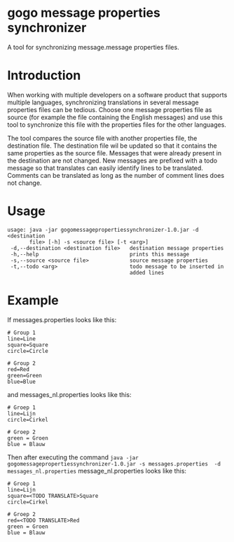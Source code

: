 # gogo message properties synchronizer

A tool for synchronizing message.message properties files.

# Introduction

When working with multiple developers on a software product that supports multiple languages,
synchronizing translations in several message properties files can be tedious.
Choose one message properties file as source (for example the file containing the English messages) and use this
tool to synchronize this file with the properties files for the other languages.

The tool compares the source file with another properties file, the destination file. The destination file wil be
updated so that it contains the same properties as the source file. Messages that were already present in 
the destination are not changed. New messages are prefixed with a todo message so that translates can easily
identify lines to be translated. Comments can be translated as long as the number of comment lines does not change.

# Usage

```
usage: java -jar gogomessagepropertiessynchronizer-1.0.jar -d <destination
       file> [-h] -s <source file> [-t <arg>]
 -d,--destination <destination file>   destination message properties
 -h,--help                             prints this message
 -s,--source <source file>             source message properties
 -t,--todo <arg>                       todo message to be inserted in
                                       added lines
```
                                       
# Example

If messages.properties looks like this:

```
# Group 1
line=Line
square=Square
circle=Circle

# Group 2
red=Red
green=Green
blue=Blue
```

and messages_nl.properties looks like this:

```
# Groep 1
line=Lijn
circle=Cirkel

# Groep 2
green = Groen
blue = Blauw
```

Then after executing the command 
`java -jar gogomessagepropertiessynchronizer-1.0.jar -s messages.properties  -d messages_nl.properties`
message_nl.properties looks like this:

```
# Groep 1
line=Lijn
square=<TODO TRANSLATE>Square
circle=Cirkel

# Groep 2
red=<TODO TRANSLATE>Red
green = Groen
blue = Blauw
```